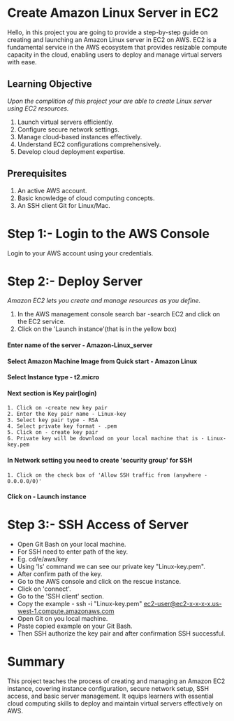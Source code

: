 # Create Amazon Linux Server in EC2 
Hello, in this project you are going to provide a step-by-step guide on creating and launching an Amazon Linux server in EC2 on AWS. EC2 is a fundamental service in the AWS ecosystem that provides resizable compute capacity in the cloud, enabling users to deploy and manage virtual servers with ease.
## Learning Objective
_Upon the complition of this project your are able to create Linux server using EC2 resources._
1. Launch virtual servers efficiently.
2. Configure secure network settings.
3. Manage cloud-based instances effectively.
4. Understand EC2 configurations comprehensively.
5. Develop cloud deployment expertise.
## Prerequisites
1. An active AWS account.
2. Basic knowledge of cloud computing concepts.
3. An SSH client Git for Linux/Mac.
# Step 1:- Login to the AWS Console
Login to your AWS account using your credentials.
# Step 2:- Deploy Server
_Amazon EC2 lets you create and manage resources as you define._ 
1. In the AWS management console search bar -search EC2 and click on the EC2 service.
2. Click on the 'Launch instance'(that is in the yellow box) 
#### Enter name of the server - Amazon-Linux_server
#### Select Amazon Machine Image from Quick start - Amazon Linux
#### Select Instance type - t2.micro
#### Next section is Key pair(login) 
    1. Click on -create new key pair
    2. Enter the Key pair name - Linux-key
    3. Select key pair type - RSA
    4. Select private key format - .pem
    5. Click on - create key pair
    6. Private key will be download on your local machine that is - Linux-key.pem
#### In Network setting you need to create 'security group' for SSH 
    1. Click on the check box of 'Allow SSH traffic from (anywhere - 0.0.0.0/0)'
#### Click on - Launch instance
# Step 3:- SSH Access of Server
- Open Git Bash on your local machine.
- For SSH need to enter path of the key.
- Eg. cd/e/aws/key 
- Using 'ls' command we can see our private key "Linux-key.pem". 
- After confirm path of the key.
- Go to the AWS console and click on the rescue instance.
- Click on 'connect'.
- Go to the 'SSH client' section.
- Copy the example - ssh -i "Linux-key.pem" ec2-user@ec2-x-x-x-x.us-west-1.compute.amazonaws.com
- Open Git on you local machine.
- Paste copied example on your Git Bash. 
- Then SSH authorize the key pair and after confirmation SSH successful.
# Summary
This project teaches the process of creating and managing an Amazon EC2 instance, covering instance configuration, secure network setup, SSH access, and basic server management. It equips learners with essential cloud computing skills to deploy and maintain virtual servers effectively on AWS.